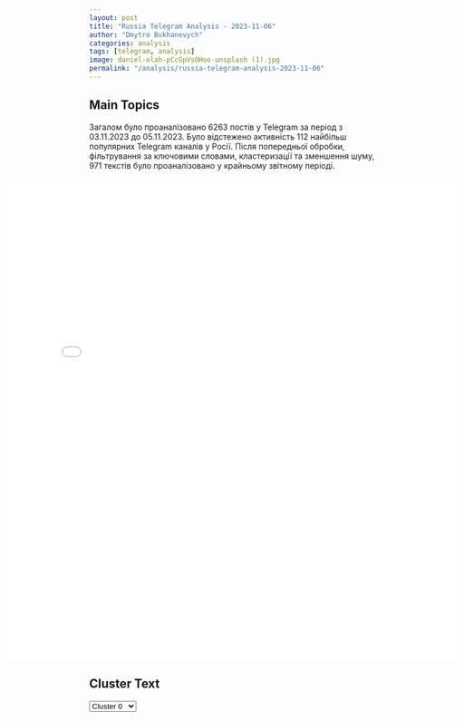 ```yaml
---
layout: post
title: "Russia Telegram Analysis - 2023-11-06"
author: "Dmytro Bukhanevych"
categories: analysis
tags: [telegram, analysis]
image: daniel-olah-pCcGpVsOHoo-unsplash (1).jpg
permalink: "/analysis/russia-telegram-analysis-2023-11-06"
---
```


<style>
    /* Adjusting iframe-container styles */
    .wide-iframe-container {
        width: calc(100% + 30vw);  /* Extending the width */
        margin-left: -15vw;       /* Negative margin to push to the left */
        overflow: hidden;         /* In case the iframe content spills over */
    }

    .wide-iframe-container iframe {
        width: 100%;  /* Making the iframe take the full width of its container */
        border: none; /* Removing any borders from the iframe */
    }

    /* Toggle mechanism */
    .hidden {
        display: none;
    }
    
    .show-content-target:checked + .show-content {
        display: block;
    }
</style>

<h2>Main Topics</h2>
<p>Загалом було проаналізовано 6263 постів у Telegram за період з 03.11.2023 до 05.11.2023. Було відстежено активність 112 найбільш популярних Telegram каналів у Росії. Після попередньої обробки, фільтрування за ключовими словами, кластеризації та зменшення шуму, 971 текстів було проаналізовано у крайньому звітному періоді.</p>
<!-- Embedding Main Plotly Visualization -->
<div class="wide-iframe-container">
    <iframe src="{{site.baseurl}}/visualizations/2023-11-06/fig_topics_time.html" height="850"></iframe>
</div>


<h2>Cluster Text</h2>

<!-- Dropdown to select a cluster -->
<select id="clusterSelector" onchange="displayClusterText()">
<option value="0">Cluster 0</option><option value="1">Cluster 1</option><option value="2">Cluster 2</option><option value="3">Cluster 3</option><option value="4">Cluster 4</option><option value="5">Cluster 5</option><option value="6">Cluster 6</option><option value="7">Cluster 7</option><option value="8">Cluster 8</option><option value="9">Cluster 9</option><option value="10">Cluster 10</option><option value="11">Cluster 11</option><option value="12">Cluster 12</option><option value="13">Cluster 13</option><option value="14">Cluster 14</option>
</select>

<!-- Display area for the selected cluster's text -->
<div id="clusterTextDisplay" class="hidden"></div>

<script type="text/javascript">
    var clusterDetails = {"0": "<b>Total Posts:</b> 40<br><b>Date:</b> 2023-11-05 19:18:32+00:00<br><b>Author:</b> warhistoryalconafter<br><b>Link:</b> https://t.me/s/warhistoryalconafter/130603<br><b>Subscribers:</b> 476492<br><b>Text:</b> \u0422\u0435\u043a\u0441\u0442: \ud83c\uddee\ud83c\uddf1\ud83c\uddf5\ud83c\uddf8\u2757\ufe0f\u0410\u0440\u043c\u0438\u044f \u0418\u0437\u0440\u0430\u0438\u043b\u044f \u043f\u043e\u043b\u043d\u043e\u0441\u0442\u044c\u044e \u043e\u043a\u0440\u0443\u0436\u0438\u043b\u0430 \u0413\u0430\u0437\u0443 \u0438 \u0432\u044b\u0448\u043b\u0430 \u043a \u043c\u043e\u0440\u044e, \u0430\u043d\u043a\u043b\u0430\u0432 \u043f\u043e\u0434\u0435\u043b\u0435\u043d \u043d\u0430 \u0441\u0435\u0432\u0435\u0440 \u0438 \u044e\u0433, \u0433\u0443\u043c\u0430\u043d\u0438\u0442\u0430\u0440\u043d\u044b\u0439 \u043a\u043e\u0440\u0438\u0434\u043e\u0440 \u043f\u0440\u043e\u0434\u043e\u043b\u0436\u0438\u0442 \u0440\u0430\u0431\u043e\u0442\u0430\u0442\u044c \u2014 \u043f\u0440\u0435\u0434\u0441\u0442\u0430\u0432\u0438\u0442\u0435\u043b\u044c \u0426\u0410\u0425\u0410\u041b", "1": "<b>Total Posts:</b> 81<br><b>Date:</b> 2023-11-05 21:40:16+00:00<br><b>Author:</b> anna_news<br><b>Link:</b> https://t.me/s/anna_news/58888<br><b>Subscribers:</b> 304518<br><b>Text:</b> \u0422\u0435\u043a\u0441\u0442: \u26a1\ufe0f\u0412 \u0440\u0435\u0437\u0443\u043b\u044c\u0442\u0430\u0442\u0435 \u0443\u0441\u043f\u0435\u0448\u043d\u043e\u0433\u043e \u0440\u0430\u043a\u0435\u0442\u043d\u043e\u0433\u043e \u0443\u0434\u0430\u0440\u0430 \u043f\u043e\u0440\u0430\u0436\u0435\u043d\u044b \u043e\u0431\u044a\u0435\u043a\u0442\u044b \u0412\u0421\u0423 \u0432 \u0412\u043e\u0437\u043d\u0435\u0441\u0435\u043d\u0441\u043a\u0435 \u041d\u0438\u043a\u043e\u043b\u0430\u0435\u0432\u0441\u043a\u043e\u0439 \u043e\u0431\u043b\u0430\u0441\u0442\u0438@anna_news", "2": "<b>Total Posts:</b> 17<br><b>Date:</b> 2023-11-05 17:17:16+00:00<br><b>Author:</b> itsdonetsk<br><b>Link:</b> https://t.me/s/itsdonetsk/112471<br><b>Subscribers:</b> 575147<br><b>Text:</b> \u0422\u0435\u043a\u0441\u0442: \u041d\u0430\u0434 \u0411\u0443\u0434\u0451\u043d\u043d\u043e\u0432\u0441\u043a\u0438\u043c \u0440\u0430\u0439\u043e\u043d\u043e\u043c \u0414\u043e\u043d\u0435\u0446\u043a\u0430\u041f\u043e\u0434\u043f\u0438\u0441\u0430\u0442\u044c\u0441\u044f\u00a0 |\u00a0 \u041f\u0440\u0435\u0434\u043b\u043e\u0436\u0438\u0442\u044c \u043d\u043e\u0432\u043e\u0441\u0442\u044c", "3": "<b>Total Posts:</b> 72<br><b>Date:</b> 2023-11-05 18:46:58+00:00<br><b>Author:</b> rvvoenkor<br><b>Link:</b> https://t.me/s/RVvoenkor/56126<br><b>Subscribers:</b> 1345414<br><b>Text:</b> \u0422\u0435\u043a\u0441\u0442: \u203c\ufe0f\ud83c\uddf7\ud83c\uddfa\u041d\u043e\u0432\u044b\u0435 \u043a\u0430\u0434\u0440\u044b \u0443\u043d\u0438\u0447\u0442\u043e\u0436\u0435\u043d\u0438\u044f \u0448\u0442\u0443\u0440\u043c\u043e\u0432\u044b\u0445 \u0433\u0440\u0443\u043f\u043f \u0412\u0421\u0423 \u0443 \u041a\u043b\u0435\u0449\u0435\u0435\u0432\u043a\u0438: \u0440\u0430\u0431\u043e\u0442\u0430\u044e\u0442 \u0441\u043f\u0435\u0446\u043d\u0430\u0437 \u042e\u0412\u041e\u041d\u0430 \u044e\u0436\u043d\u043e\u043c \u0444\u043b\u0430\u043d\u0433\u0435 \u0410\u0440\u0442\u0451\u043c\u043e\u0432\u0441\u043a\u0430 \u0442\u043e\u0447\u043d\u044b\u043c \u043e\u0433\u043d\u0451\u043c \u0443\u043d\u0438\u0447\u0442\u043e\u0436\u0435\u043d\u044b \u0435\u0449\u0451 2 \u0432\u0440\u0430\u0436\u0435\u0441\u043a\u0438\u0435 \u043f\u043e\u0434\u0440\u0430\u0437\u0434\u0435\u043b\u0435\u043d\u0438\u044f \u043f\u0440\u0438 \u043f\u043e\u043c\u043e\u0449\u0438 \u0445\u0432\u043e\u0441\u0442\u043e\u0432\u0438\u043a\u043e\u0432 \u00ab\u0422\u0435\u0445\u043d\u043e\u0444\u0440\u043e\u043d\u0442\u0430 \u00ab\u0420\u0443\u0441\u0412\u0435\u0441\u043d\u044b\u00bb.\u041f\u0435\u0440\u0435\u0434\u0432\u0438\u0436\u0435\u043d\u0438\u0435 \u0431\u043e\u0435\u0432\u0438\u043a\u043e\u0432 \u043e\u0431\u043d\u0430\u0440\u0443\u0436\u0438\u0432\u0430\u044e\u0442 \u043d\u0430\u0448\u0438 \u0431\u0435\u0441\u043f\u0438\u043b\u043e\u0442\u0447\u0438\u043a\u0438 \u0438 \u0441\u0430\u043c\u0438 \u0436\u0435 \u0443\u043d\u0438\u0447\u0442\u043e\u0436\u0430\u044e\u0442 \u0431\u043e\u0435\u0432\u0438\u043a\u043e\u0432 \u0441 \u043f\u043e\u043c\u043e\u0449\u044c\u044e \u0442\u043e\u0447\u043d\u044b\u0445 \u0443\u0434\u0430\u0440\u043e\u0432 \u0441 \u0434\u0440\u043e\u043d\u043e\u0432.t.me/RVvoenkor", "4": "<b>Total Posts:</b> 25<br><b>Date:</b> 2023-11-05 13:40:00+00:00<br><b>Author:</b> nwsru<br><b>Link:</b> https://t.me/s/nwsru/66154<br><b>Subscribers:</b> 214512<br><b>Text:</b> \u0422\u0435\u043a\u0441\u0442: \u0412 \u0422\u0443\u0440\u0446\u0438\u0438 \u043f\u043e\u043b\u0438\u0446\u0438\u044f \u043f\u0440\u0438\u043c\u0435\u043d\u0438\u043b\u0430 \u0441\u043b\u0435\u0437\u043e\u0442\u043e\u0447\u0438\u0432\u044b\u0439 \u0433\u0430\u0437 \u0438 \u0432\u043e\u0434\u043e\u043c\u0435\u0442\u044b \u043f\u0440\u043e\u0442\u0438\u0432 \u0434\u0435\u043c\u043e\u043d\u0441\u0442\u0440\u0430\u043d\u0442\u043e\u0432, \u043a\u043e\u0442\u043e\u0440\u044b\u0435 \u043f\u044b\u0442\u0430\u043b\u0438\u0441\u044c \u043f\u0440\u043e\u043d\u0438\u043a\u043d\u0443\u0442\u044c \u043d\u0430 \u0430\u043c\u0435\u0440\u0438\u043a\u0430\u043d\u0441\u043a\u0443\u044e \u0432\u043e\u0435\u043d\u043d\u0443\u044e \u0431\u0430\u0437\u0443 \u0418\u043d\u0434\u0436\u0438\u0440\u043b\u0438\u043a\u041c\u0438\u0442\u0438\u043d\u0433\u0443\u044e\u0449\u0438\u0435 \u043f\u044b\u0442\u0430\u043b\u0438\u0441\u044c \u0432\u044b\u0440\u0430\u0437\u0438\u0442\u044c \u043f\u0440\u043e\u0442\u0435\u0441\u0442 \u0418\u0437\u0440\u0430\u0438\u043b\u044e \u0438 \u0421\u0428\u0410 \u0438\u0437-\u0437\u0430 \u043f\u0440\u043e\u0438\u0441\u0445\u043e\u0434\u044f\u0449\u0435\u0433\u043e \u0432 \u0441\u0435\u043a\u0442\u043e\u0440\u0435 \u0413\u0430\u0437\u0430\ud83d\udcf7: \u0441\u043e\u0446\u0441\u0435\u0442\u0438\u2b55 \u041f\u043e\u0434\u043f\u0438\u0441\u044b\u0432\u0430\u0439\u0442\u0435\u0441\u044c \u043d\u0430 NEWS.ru", "5": "<b>Total Posts:</b> 58<br><b>Date:</b> 2023-11-05 09:37:15+00:00<br><b>Author:</b> breakingmash<br><b>Link:</b> https://t.me/s/breakingmash/49135<br><b>Subscribers:</b> 2115294<br><b>Text:</b> \u0422\u0435\u043a\u0441\u0442: C\u0431\u0440\u043e\u0441 \u0430\u0442\u043e\u043c\u043d\u043e\u0439 \u0431\u043e\u043c\u0431\u044b \u043d\u0430 \u0441\u0435\u043a\u0442\u043e\u0440 \u0413\u0430\u0437\u0430 \u2014 \u043e\u0434\u043d\u0430 \u0438\u0437 \u0432\u043e\u0437\u043c\u043e\u0436\u043d\u043e\u0441\u0442\u0435\u0439 \u0440\u0430\u0437\u0432\u0438\u0442\u0438\u044f \u0430\u0440\u0430\u0431\u043e-\u0438\u0437\u0440\u0430\u0438\u043b\u044c\u0441\u043a\u043e\u0433\u043e \u043a\u043e\u043d\u0444\u043b\u0438\u043a\u0442\u0430, \u0441\u0447\u0438\u0442\u0430\u0435\u0442 \u043c\u0438\u043d\u0438\u0441\u0442\u0440 \u043f\u043e \u0434\u0435\u043b\u0430\u043c \u0418\u0435\u0440\u0443\u0441\u0430\u043b\u0438\u043c\u0430 \u0438 \u043d\u0430\u0441\u043b\u0435\u0434\u0438\u044e \u0410\u043c\u0438\u0445\u0430\u0439 \u042d\u043b\u0438\u044f\u0445\u0443. \u041f\u043e\u0441\u043b\u0435 \u044d\u0442\u0438\u0445 \u0441\u043b\u043e\u0432 \u0435\u0433\u043e \u043e\u0442\u0441\u0442\u0440\u0430\u043d\u0438\u043b\u0438 \u043e\u0442 \u0440\u0430\u0431\u043e\u0442\u044b. \u0412 \u043d\u0435\u0434\u0430\u0432\u043d\u0435\u043c \u0438\u043d\u0442\u0435\u0440\u0432\u044c\u044e \u043e\u043d \u0442\u0430\u043a\u0436\u0435 \u0437\u0430\u044f\u0432\u0438\u043b, \u0447\u0442\u043e \u0418\u0437\u0440\u0430\u0438\u043b\u044c \u043d\u0435 \u0431\u0443\u0434\u0435\u0442 \u0434\u043e\u043f\u0443\u0441\u043a\u0430\u0442\u044c \u043f\u0435\u0440\u0435\u0434\u0430\u0447\u0438 \"\u043d\u0430\u0446\u0438\u0441\u0442\u0430\u043c\" \u0433\u0443\u043c\u0430\u043d\u0438\u0442\u0430\u0440\u043d\u043e\u0439 \u043f\u043e\u043c\u043e\u0449\u0438, \u0430 \"\u0432 \u0413\u0430\u0437\u0435 \u043d\u0435 \u0441\u0443\u0449\u0435\u0441\u0442\u0432\u0443\u0435\u0442 \u0442\u0430\u043a\u043e\u0433\u043e \u043f\u043e\u043d\u044f\u0442\u0438\u044f, \u043a\u0430\u043a \u043d\u0435\u0432\u043e\u0432\u043b\u0435\u0447\u0451\u043d\u043d\u044b\u0435 \u0433\u0440\u0430\u0436\u0434\u0430\u043d\u0441\u043a\u0438\u0435 \u043b\u0438\u0446\u0430\". \u041f\u043e\u0441\u043b\u0435 \u0448\u043a\u0432\u0430\u043b\u0430 \u043e\u0436\u0438\u0434\u0430\u0435\u043c\u043e\u0439 \u043a\u0440\u0438\u0442\u0438\u043a\u0438 \u0434\u0430\u0436\u0435 \u043e\u0442 \u043a\u043e\u043b\u043b\u0435\u0433 \u042d\u043b\u0438\u044f\u0445\u0443 \u043f\u043e\u043f\u044b\u0442\u0430\u043b\u0441\u044f \u043e\u043f\u0440\u0430\u0432\u0434\u0430\u0442\u044c\u0441\u044f \u0432 \u0441\u043e\u0446\u0441\u0435\u0442\u044f\u0445, \u0447\u0442\u043e \u0437\u0430\u043c\u0435\u0447\u0430\u043d\u0438\u0435 \u043e \u0431\u043e\u043c\u0431\u0435 \u0431\u044b\u043b\u043e \u043c\u0435\u0442\u0430\u0444\u043e\u0440\u0438\u0447\u0435\u0441\u043a\u0438\u043c. \u041d\u043e \u043d\u0435 \u043f\u043e\u043c\u043e\u0433\u043b\u043e.\u0410 \u043e \u0442\u043e\u043c, \u043c\u043e\u0436\u0435\u0442 \u043b\u0438 \u0418\u0437\u0440\u0430\u0438\u043b\u044c \u0432 \u0434\u0435\u0439\u0441\u0442\u0432\u0438\u0442\u0435\u043b\u044c\u043d\u043e\u0441\u0442\u0438 \u043f\u0440\u0438\u043c\u0435\u043d\u0438\u0442\u044c \u044f\u0434\u0435\u0440\u043d\u043e\u0435 \u043e\u0440\u0443\u0436\u0438\u0435, \u0443\u0436\u0435 \u043f\u043e\u0434\u0443\u043c\u0430\u043b\u0438 \u0432 Mash Room.\ud83d\ude0b \u041f\u043e\u0434\u043f\u0438\u0441\u044b\u0432\u0430\u0439\u0441\u044f \u043d\u0430 Mash", "6": "<b>Total Posts:</b> 150<br><b>Date:</b> 2023-11-05 16:11:18+00:00<br><b>Author:</b> eshkinkrot<br><b>Link:</b> https://t.me/s/eshkinkrot/48538<br><b>Subscribers:</b> 264171<br><b>Text:</b> \u0422\u0435\u043a\u0441\u0442: \ud83d\udc49\u0417\u0435\u043b\u0435\u043d\u0441\u043a\u0438\u0439 \u0432 \u0438\u043d\u0442\u0435\u0440\u0432\u044c\u044e NBC \u0437\u0430\u044f\u0432\u0438\u043b, \u0447\u0442\u043e \u0423\u043a\u0440\u0430\u0438\u043d\u0430 \u0433\u043e\u0442\u043e\u0432\u0438\u0442 \u00ab\u043d\u0435\u043e\u0436\u0438\u0434\u0430\u043d\u043d\u044b\u0439 \u0443\u0434\u0430\u0440\u00bb \u043f\u043e \u0420\u043e\u0441\u0441\u0438\u0438.\ud83d\udc49\u00ab\u041d\u0430\u0448\u0438 \u0432\u043e\u0435\u043d\u043d\u044b\u0435 \u043f\u0440\u0438\u0434\u0443\u043c\u044b\u0432\u0430\u044e\u0442 \u0440\u0430\u0437\u043d\u044b\u0435 \u043f\u043b\u0430\u043d\u044b, \u0440\u0430\u0437\u043d\u044b\u0435 \u043e\u043f\u0435\u0440\u0430\u0446\u0438\u0438 \u0434\u043b\u044f \u0442\u043e\u0433\u043e, \u0447\u0442\u043e\u0431\u044b \u0431\u044b\u0441\u0442\u0440\u0435\u0435 \u043f\u0440\u043e\u0434\u0432\u0438\u0433\u0430\u0442\u044c\u0441\u044f \u0432\u043f\u0435\u0440\u0435\u0434 \u0438 \u043d\u0430\u043d\u0435\u0441\u0442\u0438 \u043d\u0435\u043e\u0436\u0438\u0434\u0430\u043d\u043d\u044b\u0439 \u0443\u0434\u0430\u0440 \u043f\u043e \u0420\u0424\u2026 \u041e\u043d\u0438 \u0434\u0443\u043c\u0430\u043b\u0438, \u0447\u0442\u043e \u043f\u043e\u0441\u0442\u0430\u0432\u044f\u0442 \u043d\u0430\u043c \u043c\u0430\u0442, \u043d\u043e \u044d\u0442\u043e\u0433\u043e \u043d\u0435 \u043f\u0440\u043e\u0438\u0437\u043e\u0448\u043b\u043e\u2026 \u042f \u043d\u0435 \u0434\u0443\u043c\u0430\u044e, \u0447\u0442\u043e \u044d\u0442\u043e \u043f\u0430\u0442\u043e\u0432\u0430\u044f \u0441\u0438\u0442\u0443\u0430\u0446\u0438\u044f\u2026 \u041c\u044b \u043d\u0435 \u0438\u043c\u0435\u0435\u043c \u0434\u043e\u0441\u0442\u0430\u0442\u043e\u0447\u043d\u043e \u0441\u0440\u0435\u0434\u0441\u0442\u0432 \u041f\u0412\u041e, \u043f\u043e\u044d\u0442\u043e\u043c\u0443 \u0420\u043e\u0441\u0441\u0438\u044f \u043a\u043e\u043d\u0442\u0440\u043e\u043b\u0438\u0440\u0443\u0435\u0442 \u043d\u0435\u0431\u043e. \u0427\u0442\u043e \u0431\u0443\u0434\u0435\u0442 \u043a\u043e\u0433\u0434\u0430 \u0443 \u043d\u0430\u0441 \u0431\u0443\u0434\u0435\u0442 \u0434\u043e\u0441\u0442\u0430\u0442\u043e\u0447\u043d\u043e \u0441\u0440\u0435\u0434\u0441\u0442\u0432 \u041f\u0412\u041e \u043e\u0442 \u043d\u0430\u0448\u0438\u0445 \u043f\u0430\u0440\u0442\u043d\u0435\u0440\u043e\u0432? \u041d\u0430\u0448\u0438 \u0432\u043e\u0439\u0441\u043a\u0430 \u043f\u043e\u0439\u0434\u0443\u0442. \u041d\u0435\u0442, \u043e\u043d\u0438 \u043f\u043e\u0431\u0435\u0433\u0443\u0442 \u0432\u043f\u0435\u0440\u0435\u0434, \u0438 \u0432\u0441\u0435 \u043f\u043e\u0439\u0434\u0435\u0442 \u0431\u044b\u0441\u0442\u0440\u0435\u0435. \u041f\u043e\u0442\u043e\u043c\u0443 \u0447\u0442\u043e \u043c\u044b \u043d\u0435 \u043c\u043e\u0436\u0435\u043c \u0438\u0441\u043f\u043e\u043b\u044c\u0437\u043e\u0432\u0430\u0442\u044c \u043d\u0430\u0448\u0438\u0445 \u043b\u044e\u0434\u0435\u0439, \u043a\u0430\u043a \u043c\u044f\u0441\u043e, \u043a\u0430\u043a \u044d\u0442\u043e \u0434\u0435\u043b\u0430\u044e\u0442 \u0440\u043e\u0441\u0441\u0438\u044f\u043d\u0435\u00bb.\ud83d\udc49\u0417\u0435\u043b\u0435\u043d\u0441\u043a\u0438\u0439 \u0442\u0430\u043a\u0436\u0435 \u043e\u0442\u0432\u0435\u0440\u0433 \u043d\u0435\u0434\u0430\u0432\u043d\u0438\u0435 \u0437\u0430\u044f\u0432\u043b\u0435\u043d\u0438\u044f \u043e \u0442\u043e\u043c, \u0447\u0442\u043e \u043f\u0440\u043e\u0442\u0438\u0432\u043e\u0441\u0442\u043e\u044f\u043d\u0438\u0435 \u0437\u0430\u0448\u043b\u043e \u0432 \u0442\u0443\u043f\u0438\u043a. \u00ab\u0412\u0441\u0451 \u0435\u0449\u0451 \u0431\u043e\u043b\u0435\u0435 \u043c\u043e\u0442\u0438\u0432\u0438\u0440\u043e\u0432\u0430\u043d\u044b, \u0447\u0435\u043c \u0432\u0441\u0435 \u0440\u0443\u0441\u0441\u043a\u0438\u0435, \u043a\u043e\u0442\u043e\u0440\u044b\u0435 \u043f\u0440\u0438\u0448\u043b\u0438 \u0432 \u0423\u043a\u0440\u0430\u0438\u043d\u0443, \u0447\u0442\u043e\u0431\u044b \u0443\u0431\u0438\u0442\u044c \u043d\u0430\u0441\u00bb, \u2014 \u043f\u043e\u0434\u0447\u0435\u0440\u043a\u043d\u0443\u043b \u043e\u043d, \u0434\u043e\u0431\u0430\u0432\u0438\u0432, \u0447\u0442\u043e \u0441\u043e\u044e\u0437\u043d\u0438\u043a\u0430\u043c \u0432\u0430\u0436\u043d\u043e \u043f\u0440\u043e\u0434\u043e\u043b\u0436\u0430\u0442\u044c \u043e\u043a\u0430\u0437\u044b\u0432\u0430\u0442\u044c \u043f\u043e\u0434\u0434\u0435\u0440\u0436\u043a\u0443 \u0423\u043a\u0440\u0430\u0438\u043d\u0435. \u00ab\u0415\u0441\u043b\u0438 \u0420\u043e\u0441\u0441\u0438\u044f \u0443\u0431\u044c\u0451\u0442 \u0432\u0441\u0435\u0445 \u043d\u0430\u0441, \u043e\u043d\u0430 \u043d\u0430\u043f\u0430\u0434\u0435\u0442 \u043d\u0430 \u0441\u0442\u0440\u0430\u043d\u044b \u041d\u0410\u0422\u041e, \u0430 \u0432\u044b \u043f\u043e\u0448\u043b\u0435\u0442\u0435 \u0441\u0432\u043e\u0438\u0445 \u0441\u044b\u043d\u043e\u0432\u0435\u0439 \u0438 \u0434\u043e\u0447\u0435\u0440\u0435\u0439. \u0418 \u044d\u0442\u043e \u0431\u0443\u0434\u0435\u0442 \u2014 \u0438\u0437\u0432\u0438\u043d\u0438\u0442\u0435, \u043d\u043e \u0446\u0435\u043d\u0430 \u0431\u0443\u0434\u0435\u0442 \u0432\u044b\u0448\u0435\u00bb", "7": "<b>Total Posts:</b> 18<br><b>Date:</b> 2023-11-05 21:37:00+00:00<br><b>Author:</b> ostashkonews<br><b>Link:</b> https://t.me/s/OstashkoNews/104397<br><b>Subscribers:</b> 363320<br><b>Text:</b> \u0422\u0435\u043a\u0441\u0442: \ud83c\uddfa\ud83c\uddf8\ud83c\uddf9\ud83c\uddf7 \u0413\u043e\u0441\u0441\u0435\u043a\u0440\u0435\u0442\u0430\u0440\u044c \u0421\u0428\u0410 \u042d\u043d\u0442\u043e\u043d\u0438 \u0411\u043b\u0438\u043d\u043a\u0435\u043d \u043f\u0440\u0438\u0431\u044b\u043b \u0432 \u0422\u0443\u0440\u0446\u0438\u044e\u0410\u043c\u0435\u0440\u0438\u043a\u0430\u043d\u0441\u043a\u0438\u0439 \u0447\u0438\u043d\u043e\u0432\u043d\u0438\u043a \u0440\u0435\u0448\u0438\u043b \u043d\u0435 \u0438\u0441\u043f\u044b\u0442\u044b\u0432\u0430\u0442\u044c \u0441\u0443\u0434\u044c\u0431\u0443 \u0438 \u043d\u0435 \u0441\u0442\u0430\u043b \u0437\u0430\u0434\u0435\u0440\u0436\u0438\u0432\u0430\u0442\u044c\u0441\u044f \u0432 \u0411\u0430\u0433\u0434\u0430\u0434\u0435. \u0412 \u0410\u043d\u043a\u0430\u0440\u0435 \u0443 \u043d\u0435\u0433\u043e \u0437\u0430\u043f\u043b\u0430\u043d\u0438\u0440\u043e\u0432\u0430\u043d\u0430 \u0432\u0441\u0442\u0440\u0435\u0447\u0430 \u0441 \u043c\u0438\u043d\u0438\u0441\u0442\u0440\u043e\u043c \u0438\u043d\u043e\u0441\u0442\u0440\u0430\u043d\u043d\u044b\u0445 \u0434\u0435\u043b \u0425\u0430\u043a\u0430\u043d\u043e\u043c \u0424\u0438\u0434\u0430\u043d\u043e\u043c.\ud83e\udd14 \u041d\u0430 \u0444\u043e\u0442\u043e \u0411\u043b\u0438\u043d\u043a\u0435\u043d \u043f\u043e\u043a\u0430 \u0431\u0435\u0437 \u0431\u0440\u043e\u043d\u0435\u0436\u0438\u043b\u0435\u0442\u0430. \u0425\u043e\u0442\u044f \u0432 \u0422\u0443\u0440\u0446\u0438\u0438, \u0442\u0430\u043a\u0436\u0435 \u043a\u0430\u043a \u0438 \u0432 \u0418\u0440\u0430\u043a\u0435, \u0437\u0430\u043f\u043b\u0430\u043d\u0438\u0440\u043e\u0432\u0430\u043d\u044b \u043c\u0430\u0441\u0441\u043e\u0432\u044b\u0435 \u0430\u043a\u0446\u0438\u0438 \u043f\u0440\u043e\u0442\u0435\u0441\u0442\u0430 \u043f\u043e \u0441\u043b\u0443\u0447\u0430\u044e \u0432\u0438\u0437\u0438\u0442\u0430 \u0433\u043e\u0441\u0441\u0435\u043a\u0440\u0435\u0442\u0430\u0440\u044f \u0432 \u0441\u0442\u0440\u0430\u043d\u0443.\u041e\u0441\u0442\u0430\u0448\u043a\u043e! \u0412\u0430\u0436\u043d\u043e\u0435 \u2013 \u043f\u043e\u0434\u043f\u0438\u0448\u0438\u0441\u044c", "8": "<b>Total Posts:</b> 62<br><b>Date:</b> 2023-11-05 11:44:25+00:00<br><b>Author:</b> solovievlive<br><b>Link:</b> https://t.me/s/SolovievLive/219488<br><b>Subscribers:</b> 1304585<br><b>Text:</b> \u0422\u0435\u043a\u0441\u0442: \u0413\u043b\u0430\u0432\u043d\u043e\u0435 \u0438\u0437 \u043d\u043e\u0432\u043e\u0433\u043e \u0431\u0440\u0438\u0444\u0438\u043d\u0433\u0430 \u041c\u0438\u043d\u043e\u0431\u043e\u0440\u043e\u043d\u044b \u0420\u043e\u0441\u0441\u0438\u0438:\ud83d\udccc\u041e\u0431\u0449\u0438\u0435 \u043f\u043e\u0442\u0435\u0440\u0438 \u0412\u0421\u0423 \u043d\u0430 \u0434\u043e\u043d\u0435\u0446\u043a\u043e\u043c \u043d\u0430\u043f\u0440\u0430\u0432\u043b\u0435\u043d\u0438\u0438 \u0437\u0430 \u0441\u0443\u0442\u043a\u0438 \u0441\u043e\u0441\u0442\u0430\u0432\u0438\u043b\u0438 \u0434\u043e 235 \u0432\u043e\u0435\u043d\u043d\u044b\u0445, \u043d\u0430\u043d\u0435\u0441\u0435\u043d\u043e \u043f\u043e\u0440\u0430\u0436\u0435\u043d\u0438\u0435 \u0447\u0435\u0442\u044b\u0440\u0435\u043c \u0431\u0440\u0438\u0433\u0430\u0434\u0430\u043c;\ud83d\udccc\u0412\u0421 \u0420\u0424 \u043e\u0442\u0440\u0430\u0437\u0438\u043b\u0438 \u0434\u0432\u0435 \u0430\u0442\u0430\u043a\u0438 \u0412\u0421\u0423 \u043d\u0430 \u044e\u0436\u043d\u043e\u0434\u043e\u043d\u0435\u0446\u043a\u043e\u043c \u043d\u0430\u043f\u0440\u0430\u0432\u043b\u0435\u043d\u0438\u0438, \u043f\u0440\u043e\u0442\u0438\u0432\u043d\u0438\u043a \u043f\u043e\u0442\u0435\u0440\u044f\u043b \u0434\u043e 135 \u0432\u043e\u0435\u043d\u043d\u043e\u0441\u043b\u0443\u0436\u0430\u0449\u0438\u0445 \u0438 \u0434\u0432\u0430 \u0430\u0432\u0442\u043e\u043c\u043e\u0431\u0438\u043b\u044f;\ud83d\udccc\u0420\u043e\u0441\u0441\u0438\u0439\u0441\u043a\u0438\u0435 \u0432\u043e\u0439\u0441\u043a\u0430 \u0443\u043d\u0438\u0447\u0442\u043e\u0436\u0438\u043b\u0438 \u043d\u0430 \u0430\u044d\u0440\u043e\u0434\u0440\u043e\u043c\u0435 \u0414\u043d\u0435\u043f\u0440 \u0432 \u0414\u043d\u0435\u043f\u0440\u043e\u043f\u0435\u0442\u0440\u043e\u0432\u0441\u043a\u043e\u0439 \u043e\u0431\u043b\u0430\u0441\u0442\u0438 \u0441\u043a\u043b\u0430\u0434 \u0430\u0432\u0438\u0430\u0441\u0440\u0435\u0434\u0441\u0442\u0432 \u043f\u043e\u0440\u0430\u0436\u0435\u043d\u0438\u044f \u0412\u043e\u0437\u0434\u0443\u0448\u043d\u044b\u0445 \u0441\u0438\u043b \u0423\u043a\u0440\u0430\u0438\u043d\u044b;\ud83d\udccc\u0421\u0440\u0435\u0434\u0441\u0442\u0432\u0430\u043c\u0438 \u041f\u0412\u041e \u043f\u0435\u0440\u0435\u0445\u0432\u0430\u0447\u0435\u043d\u043e 13 \u0440\u0430\u043a\u0435\u0442 Storm Shadow \u0438 \"\u041d\u0435\u043f\u0442\u0443\u043d\", \u0443\u043d\u0438\u0447\u0442\u043e\u0436\u0435\u043d\u043e 17 \u0431\u0435\u0441\u043f\u0438\u043b\u043e\u0442\u043d\u0438\u043a\u043e\u0432;\ud83d\udccc\u0412\u0421 \u0420\u0424 \u0443\u043d\u0438\u0447\u0442\u043e\u0436\u0438\u043b\u0438 \u043d\u0430 \u0430\u044d\u0440\u043e\u0434\u0440\u043e\u043c\u0435 \u041c\u0438\u0440\u0433\u043e\u0440\u043e\u0434 \u0432 \u041f\u043e\u043b\u0442\u0430\u0432\u0441\u043a\u043e\u0439 \u043e\u0431\u043b\u0430\u0441\u0442\u0438 \u0430\u0432\u0438\u0430\u0442\u0435\u0445\u043d\u0438\u043a\u0443 \u0412\u043e\u0437\u0434\u0443\u0448\u043d\u044b\u0445 \u0441\u0438\u043b \u0423\u043a\u0440\u0430\u0438\u043d\u044b;\ud83d\udccc\u0412\u043e\u0439\u0441\u043a\u0430 \u0420\u0424 \u043e\u0442\u0440\u0430\u0437\u0438\u043b\u0438 \u0442\u0440\u0438 \u0430\u0442\u0430\u043a\u0438 \u0412\u0421\u0423 \u043d\u0430 \u0437\u0430\u043f\u043e\u0440\u043e\u0436\u0441\u043a\u043e\u043c \u043d\u0430\u043f\u0440\u0430\u0432\u043b\u0435\u043d\u0438\u0438, \u043f\u043e\u0442\u0435\u0440\u0438 \u043f\u0440\u043e\u0442\u0438\u0432\u043d\u0438\u043a\u0430 \u0441\u043e\u0441\u0442\u0430\u0432\u0438\u043b\u0438 \u0434\u043e 45 \u0432\u043e\u0435\u043d\u043d\u044b\u0445, 2 \u0442\u0430\u043d\u043a\u0430 \u0438 7 \u0431\u0440\u043e\u043d\u0435\u043c\u0430\u0448\u0438\u043d;\ud83d\udccc\u0420\u043e\u0441\u0441\u0438\u0439\u0441\u043a\u0438\u0435 \u0432\u043e\u0435\u043d\u043d\u044b\u0435 \u043d\u0430\u043d\u0435\u0441\u043b\u0438 \u043f\u043e\u0440\u0430\u0436\u0435\u043d\u0438\u0435 \u0412\u0421\u0423 \u0432 \u0440\u0430\u0439\u043e\u043d\u0430\u0445 \u043d\u0430\u0441\u0435\u043b\u0435\u043d\u043d\u044b\u0445 \u043f\u0443\u043d\u043a\u0442\u043e\u0432 \u041a\u0440\u044b\u043d\u043a\u0438, \u0412\u0435\u0441\u0435\u043b\u043e\u0435 \u0425\u0435\u0440\u0441\u043e\u043d\u0441\u043a\u043e\u0439 \u043e\u0431\u043b\u0430\u0441\u0442\u0438 \u0438 \u043e\u0441\u0442\u0440\u043e\u0432\u0430 \u0410\u043b\u0435\u043a\u0441\u0435\u0435\u0432\u0441\u043a\u0438\u0439.", "9": "<b>Total Posts:</b> 67<br><b>Date:</b> 2023-11-05 09:28:11+00:00<br><b>Author:</b> voenacher<br><b>Link:</b> https://t.me/s/voenacher/55760<br><b>Subscribers:</b> 735844<br><b>Text:</b> \u0422\u0435\u043a\u0441\u0442: \u041f\u043e\u044f\u0432\u0438\u043b\u0438\u0441\u044c \u043a\u0430\u0434\u0440\u044b \u0442\u043e\u0433\u043e \u0441\u0430\u043c\u043e\u0433\u043e \u0443\u0434\u0430\u0440\u0430 \u043f\u043e \u0441\u043a\u043e\u043f\u043b\u0435\u043d\u0438\u044e \u043b\u0438\u0447\u043d\u043e\u0433\u043e \u0441\u043e\u0441\u0442\u0430\u0432\u0430 \u043f\u0435\u0447\u0430\u043b\u044c\u043d\u043e \u0438\u0437\u0432\u0435\u0441\u0442\u043d\u044b\u0439 128-\u0439 \u043e\u0442\u0434\u0435\u043b\u044c\u043d\u043e\u0439 \u0433\u043e\u0440\u043d\u043e-\u0448\u0442\u0443\u0440\u043c\u043e\u0432\u043e\u0439 \u0431\u0440\u0438\u0433\u0430\u0434\u044b \u0412\u0421\u0423. \u0418\u0441\u0442\u043e\u0447\u043d\u0438\u043a: @voin_dv. \u042d\u043f\u0438\u0437\u043e\u0434 \u043f\u0440\u043e\u0438\u0437\u043e\u0448\u0435\u043b 3 \u043d\u043e\u044f\u0431\u0440\u044f 2023 \u0433\u043e\u0434\u0430 \u0432 \u0441\u0435\u043b\u0435 \u0414\u0438\u043c\u0438\u0442\u0440\u043e\u0432\u043e \u043d\u0430 \u0417\u0430\u043f\u043e\u0440\u043e\u0436\u0441\u043a\u043e\u043c \u043d\u0430\u043f\u0440\u0430\u0432\u043b\u0435\u043d\u0438\u0438. \u0423\u043a\u0440\u0430\u0438\u043d\u0441\u043a\u043e\u0435 \u043a\u043e\u043c\u0430\u043d\u0434\u043e\u0432\u0430\u043d\u0438\u0435 \u0442\u043e\u0433\u0434\u0430 \u0441\u043e\u0431\u0440\u0430\u043b\u043e \u0432\u043e\u0435\u043d\u043d\u043e\u0441\u043b\u0443\u0436\u0430\u0449\u0438\u0445 \u0431\u0440\u0438\u0433\u0430\u0434\u044b \u043d\u0430 \u0446\u0435\u0440\u0435\u043c\u043e\u043d\u0438\u044e \u043d\u0430\u0433\u0440\u0430\u0436\u0434\u0435\u043d\u0438\u044f, \u0433\u0434\u0435 \u0412\u0421 \u0420\u0424 \u0438 \u0432\u0440\u0443\u0447\u0438\u043b\u0438 \u0438\u043c \u043d\u0430\u0433\u0440\u0430\u0434\u0443. \u041f\u043e \u0434\u0430\u043d\u043d\u044b\u043c \u0414\u041e\u0420\u041e\u0413\u041e \u0411\u0420\u0410\u0422\u0410 \u0420\u044b\u0431\u0430\u0440\u044f, \u0432 \u0440\u0435\u0437\u0443\u043b\u044c\u0442\u0430\u0442\u0435 \u0443\u0434\u0430\u0440\u0430 \u043e\u043a\u043e\u043b\u043e 50 \u0432\u043e\u0435\u043d\u043d\u043e\u0441\u043b\u0443\u0436\u0430\u0449\u0438\u0445 \u0412\u0421\u0423 \u043f\u043e\u0433\u0438\u0431\u043b\u0438 \u0438 \u0435\u0449\u0451 18 \u043f\u043e\u043b\u0443\u0447\u0438\u043b\u0438 \u0440\u0430\u043d\u0435\u043d\u0438\u044f.", "10": "<b>Total Posts:</b> 24<br><b>Date:</b> 2023-11-05 17:24:58+00:00<br><b>Author:</b> chp_donetskv<br><b>Link:</b> https://t.me/s/chp_donetskv/71730<br><b>Subscribers:</b> 315494<br><b>Text:</b> \u0422\u0435\u043a\u0441\u0442: \u042d\u0442\u043e \u044f\u0432\u043b\u0435\u043d\u0438\u0435 \u0432 \u043d\u0435\u0431\u0435 \u043d\u0430\u0431\u043b\u044e\u0434\u0430\u044e\u0442 \u0441\u0435\u0439\u0447\u0430\u0441 \u0432\u0435\u0437\u0434\u0435 \u0432 \u0414\u041d\u0420.\u0424\u043e\u0442\u043e \u0438\u0437 \u0440\u0430\u0437\u043d\u044b\u0445 \u0433\u043e\u0440\u043e\u0434\u043e\u0432 \u0420\u0435\u0441\u043f\u0443\u0431\u043b\u0438\u043a\u0438\u041f\u0440\u0438\u0441\u043b\u0430\u0442\u044c \u0444\u043e\u0442\u043e/\u0432\u0438\u0434\u0435\u043e:\ud83d\udc47@chpdonetskdnr_bot\u041f\u043e\u0434\u043f\u0438\u0441\u0430\u0442\u044c\u0441\u044f \u043d\u0430 \u043a\u0430\u043d\u0430\u043b", "11": "<b>Total Posts:</b> 14<br><b>Date:</b> 2023-11-05 11:55:01+00:00<br><b>Author:</b> tvrain<br><b>Link:</b> https://t.me/s/tvrain/72083<br><b>Subscribers:</b> 420895<br><b>Text:</b> \u0422\u0435\u043a\u0441\u0442: \u0412\u043a\u043b\u044e\u0447\u0430\u0439\u0442\u0435 \u043d\u043e\u0432\u043e\u0441\u0442\u0438 \u043d\u0430 \u0414\u043e\u0436\u0434\u0435 \u0441 \u0414\u0435\u043d\u0438\u0441\u043e\u043c \u041a\u0430\u0442\u0430\u0435\u0432\u044b\u043c. \u0412 \u044d\u0442\u043e\u043c \u0432\u044b\u043f\u0443\u0441\u043a\u0435:\ud83d\udccc \u0420\u043e\u0441\u0441\u0438\u044f \u043e\u0431\u0441\u0442\u0440\u0435\u043b\u044f\u043b\u0430 \u0443\u043a\u0440\u0430\u0438\u043d\u0441\u043a\u0438\u0445 \u0432\u043e\u0435\u043d\u043d\u044b\u0445 \u0432\u043e \u0432\u0440\u0435\u043c\u044f \u043d\u0430\u0433\u0440\u0430\u0436\u0434\u0435\u043d\u0438\u044f \u0432 \u0417\u0430\u043f\u043e\u0440\u043e\u0436\u0441\u043a\u043e\u0439 \u043e\u0431\u043b\u0430\u0441\u0442\u0438.\ud83d\udccc \u0412\u0421\u0423 \u043d\u0430\u043d\u0435\u0441\u043b\u0438 \u0443\u0434\u0430\u0440 \u043f\u043e \u0441\u0443\u0434\u043e\u0441\u0442\u0440\u043e\u0438\u0442\u0435\u043b\u044c\u043d\u043e\u043c\u0443 \u0437\u0430\u0432\u043e\u0434\u0443 \u0432 \u041a\u0435\u0440\u0447\u0438.\ud83d\udccc \u0413\u043e\u0441\u0441\u0435\u043a\u0440\u0435\u0442\u0430\u0440\u044c \u0421\u0428\u0410 \u0411\u043b\u0438\u043d\u043a\u0435\u043d \u0432\u0441\u0442\u0440\u0435\u0442\u0438\u043b\u0441\u044f \u0441 \u0433\u043b\u0430\u0432\u043e\u0439 \u041f\u0430\u043b\u0435\u0441\u0442\u0438\u043d\u0441\u043a\u043e\u0439 \u0430\u0432\u0442\u043e\u043d\u043e\u043c\u0438\u0438 \u0410\u0431\u0431\u0430\u0441\u043e\u043c.\ud83d\udccc 15-\u043b\u0435\u0442\u043d\u0438\u0439 \u0441\u044b\u043d \u041a\u0430\u0434\u044b\u0440\u043e\u0432\u0430, \u043a\u043e\u0442\u043e\u0440\u044b\u0439 \u043d\u0435\u0434\u0430\u0432\u043d\u043e \u0438\u0437\u0431\u0438\u043b \u0432 \u0421\u0418\u0417\u041e \u041d\u0438\u043a\u0438\u0442\u0443 \u0416\u0443\u0440\u0430\u0432\u0435\u043b\u044f, \u043f\u043e\u043b\u0443\u0447\u0438\u043b \u0434\u043e\u043b\u0436\u043d\u043e\u0441\u0442\u044c \u043d\u0430\u0447\u0430\u043b\u044c\u043d\u0438\u043a\u0430 \u0432 \u0441\u043b\u0443\u0436\u0431\u0435 \u0431\u0435\u0437\u043e\u043f\u0430\u0441\u043d\u043e\u0441\u0442\u0438 \u0441\u0432\u043e\u0435\u0433\u043e \u043e\u0442\u0446\u0430. \ud83d\udccc \u0417\u0435\u043b\u0435\u043d\u0441\u043a\u0438\u0439 \u043d\u0435 \u0441\u043e\u0433\u043b\u0430\u0441\u0438\u043b\u0441\u044f \u0441 \u0437\u0430\u044f\u0432\u043b\u0435\u043d\u0438\u0435\u043c \u0417\u0430\u043b\u0443\u0436\u043d\u043e\u0433\u043e \u043e \u043f\u0430\u0442\u043e\u0432\u043e\u0439 \u0441\u0438\u0442\u0443\u0430\u0446\u0438\u0438 \u043d\u0430 \u0444\u0440\u043e\u043d\u0442\u0435.", "12": "<b>Total Posts:</b> 30<br><b>Date:</b> 2023-11-05 06:30:02+00:00<br><b>Author:</b> montyan2<br><b>Link:</b> https://t.me/s/montyan2/6654<br><b>Subscribers:</b> 512716<br><b>Text:</b> \u0422\u0435\u043a\u0441\u0442: #\u041c\u041e\u041d\u0422\u042f\u041d: \u041c\u044b \u0436\u0438\u0432\u0435\u043c \u0432 \u044d\u043f\u043e\u0445\u0443 \u043f\u0435\u0440\u0435\u043c\u0435\u043d? \ud83e\udd14\u200b\u0422\u0440\u0430\u0434\u0438\u0446\u0438\u043e\u043d\u043d\u043e \u043e\u0431\u0441\u0442\u043e\u044f\u0442\u0435\u043b\u044c\u043d\u044b\u0439 \u0440\u0430\u0437\u0433\u043e\u0432\u043e\u0440 \u0441 \u041f\u0430\u0448\u0435\u0439 \u0418\u0432\u0430\u043d\u043e\u0432\u044b\u043c. \u041f\u043e\u0433\u043e\u0432\u043e\u0440\u0438\u043b\u0438 \u043e \u0442\u0435\u043a\u0443\u0449\u0435\u043c \u043f\u043e\u043b\u043e\u0436\u0435\u043d\u0438\u0438 \u0434\u0435\u043b \u043d\u0430 \u0414\u043e\u043d\u0431\u0430\u0441\u0441\u0435, \u043e \u0441\u0430\u043b\u043e\u0440\u0435\u0439\u0445\u043e\u0432\u0441\u043a\u043e\u0439 \u043a\u043b\u043e\u0443\u043d\u0430\u0434\u0435 \u0441 \u0443\u0447\u0430\u0441\u0442\u0438\u0435\u043c \u041b\u044e\u0441\u0438 \u0410\u0440\u0435\u0441\u0442\u043e\u0432\u0438\u0447, \u043f\u043e\u0432\u043e\u0434\u0430\u0445 \u043d\u0435\u0434\u043e\u0432\u043e\u043b\u044c\u0441\u0442\u0432\u0430 \u0436\u0438\u0442\u0435\u043b\u0435\u0439 \u043e\u0441\u0432\u043e\u0431\u043e\u0436\u0434\u0435\u043d\u043d\u044b\u0445 \u0442\u0435\u0440\u0440\u0438\u0442\u043e\u0440\u0438\u0439, \u043b\u0436\u0438\u0432\u043e\u0439 \u043e\u0445\u0440\u0430\u043d\u043e\u0442\u0435 \u0438 \u0434\u0435\u0433\u0440\u0430\u0434\u0438\u0440\u0443\u044e\u0449\u0438\u0445 \u044d\u043b\u0438\u0442\u0430\u0445 \u2014 \u0430 \u0442\u0430\u043a\u0436\u0435 \u043e \u0442\u043e\u043c, \u043f\u043e\u0441\u043b\u0435\u0434\u0443\u0435\u0442 \u043b\u0438 \u0437\u0430 \u044d\u0442\u0438\u043c \u043f\u0430\u0434\u0435\u043d\u0438\u0435\u043c \u043d\u0430 \u0434\u043d\u043e \u0445\u043e\u0442\u044c \u043a\u0430\u043a\u043e\u0435-\u0442\u043e \u0440\u0430\u0437\u0432\u0438\u0442\u0438\u0435?\u2192 \u041e\u0440\u0438\u0433\u0438\u043d\u0430\u043b \u0437\u0430\u043f\u0438\u0441\u0438 \u043d\u0430 YouTube\u2192 \u0422\u0435\u043b\u0435\u0433\u0440\u0430\u043c-\u043a\u0430\u043d\u0430\u043b \u00ab\u0410\u0443\u0434\u0438\u043e \u0441\u0442\u0430\u0442\u044c\u0438\u00bb\u2192 \u0421\u041c\u041e\u0422\u0420\u0415\u0422\u042c \u041d\u0410 RUTUBE\u2192 \u0421\u041c\u041e\u0422\u0420\u0415\u0422\u042c \u041d\u0410 \u0414\u0417\u0415\u041d\u0415\u2192 \u0421\u041b\u0423\u0428\u0410\u0422\u042c \u041f\u041e\u0414\u041a\u0410\u0421\u0422 00:23 \u2014 \u041b\u044e\u0434\u0438, \u043d\u0430 \u043a\u043e\u0442\u043e\u0440\u044b\u0445 \u0432\u0441\u0435\u043c \u043d\u0430\u043f\u043b\u0435\u0432\u0430\u0442\u044c10:06 \u2014 \u041f\u0435\u0440\u0441\u043f\u0435\u043a\u0442\u0438\u0432\u044b \u0432\u0437\u044f\u0442\u0438\u044f \u0410\u0432\u0434\u0435\u0435\u0432\u043a\u043811:57 \u2014 \u0421\u0430\u043b\u043e\u0440\u0435\u0439\u0445 \u043f\u0440\u043e\u0438\u0433\u0440\u044b\u0432\u0430\u0435\u0442?14:27 \u2014 \u041a\u0430\u043d\u0434\u0438\u0434\u0430\u0442 \u0432 \u043f\u0440\u0435\u0437\u0438\u0434\u0435\u043d\u0442\u044b \u0410\u0440\u0435\u0441\u0442\u043e\u0432\u0438\u044715:44 \u2014 \u041a\u043e\u0433\u0434\u0430 \u0438 \u043a\u0430\u043a \u0437\u0430\u043a\u043e\u043d\u0447\u0438\u0442\u0441\u044f \u0421\u0412\u041e17:23 \u2014 \u041f\u0443\u0441\u0442\u044b\u0435 \u043d\u043e\u0432\u043e\u0441\u0442\u0440\u043e\u0439\u043a\u0438 \u041c\u0430\u0440\u0438\u0443\u043f\u043e\u043b\u044f19:43 \u2014 \u041c\u043d\u0435\u043d\u0438\u0435 \u043c\u0435\u0441\u0442\u043d\u044b\u0445 \u0436\u0438\u0442\u0435\u043b\u0435\u043921:41 \u2014 \u0427\u0442\u043e \u0434\u0435\u043b\u0430\u0442\u044c \u043b\u044e\u0434\u044f\u043c \u0414\u043e\u043d\u0431\u0430\u0441\u0441\u0430?25:56 \u2014 \u00ab\u0418\u0437\u0443\u043c\u0438\u0442\u0435\u043b\u044c\u043d\u0430\u044f\u00bb \u0441\u0438\u0442\u0443\u0430\u0446\u0438\u044f \u0432 \u0418\u0437\u0440\u0430\u0438\u043b\u043528:30 \u2014 \u041a\u0440\u0438\u043f\u0442\u043e\u0431\u0430\u043d\u0434\u0435\u0440\u043e\u0432\u0435\u0446 \u0421\u043e\u043b\u043e\u0432\u044c\u0435\u043232:58 \u2014 \u041a\u0430\u043a\u0438\u0435 \u043f\u043e\u0437\u0438\u0442\u0438\u0432\u043d\u044b\u0435 \u0442\u0435\u043d\u0434\u0435\u043d\u0446\u0438\u0438?35:48 \u2014 \u0412\u0441\u0435 \u044d\u043b\u0438\u0442\u044b \u0434\u0435\u0433\u0440\u0430\u0434\u0438\u0440\u0443\u044e\u044239:27 \u2014 \u041a\u0430\u043a \u0441\u043d\u043e\u0432\u0430 \u043f\u0435\u0440\u0435\u0439\u0442\u0438 \u043a \u0440\u0430\u0437\u0432\u0438\u0442\u0438\u044e?\u2605 \u041a\u0430\u043d\u0430\u043b #\u041c\u041e\u041d\u0422\u042f\u041d!\u2605 #\u041c\u041e\u041d\u0422\u042f\u041d! \u0431\u0435\u0437 \u043a\u0443\u043f\u044e\u0440\u2605 \u0412\u0441\u0435 \u043a\u0430\u043d\u0430\u043b\u044b #\u041c\u041e\u041d\u0422\u042f\u041d!\u00ad", "13": "<b>Total Posts:</b> 15<br><b>Date:</b> 2023-11-05 12:01:38+00:00<br><b>Author:</b> russianonwars<br><b>Link:</b> https://t.me/s/russianonwars/22689<br><b>Subscribers:</b> 367033<br><b>Text:</b> \u0422\u0435\u043a\u0441\u0442: \u2757\ufe0f\u041c\u0438\u043d\u0438\u0441\u0442\u0440 \u043e\u0431\u043e\u0440\u043e\u043d\u044b \u0418\u0440\u0430\u043d\u0430 \u043f\u0440\u0438\u0433\u0440\u043e\u0437\u0438\u043b \"\u0441\u0435\u0440\u044c\u0435\u0437\u043d\u044b\u043c \u0443\u0434\u0430\u0440\u043e\u043c\" \u043f\u043e \u0421\u0428\u0410, \u0435\u0441\u043b\u0438 \u0442\u0435 \u043d\u0435 \u043f\u0440\u0435\u043a\u0440\u0430\u0442\u044f\u0442 \u0432\u043e\u0439\u043d\u0443 \u0432 \u0441\u0435\u043a\u0442\u043e\u0440\u0435 \u0413\u0430\u0437\u0430 \u2014 \u0420\u0418\u0410", "14": "<b>Total Posts:</b> 11<br><b>Date:</b> 2023-11-05 14:00:00+00:00<br><b>Author:</b> rossiya_segodnia<br><b>Link:</b> https://t.me/s/ROSSIYA_SEGODNIA/78538<br><b>Subscribers:</b> 436861<br><b>Text:</b> \u0422\u0435\u043a\u0441\u0442: \ud83c\uddfa\ud83c\uddf8 \u0410\u043c\u0435\u0440\u0438\u043a\u0430\u043d\u0441\u043a\u0430\u044f \u0430\u043a\u0442\u0440\u0438\u0441\u0430 \u042d\u043b\u0438\u0437\u0430\u0431\u0435\u0442 \u041e\u043b\u0441\u0435\u043d \u0437\u0430\u044f\u0432\u0438\u043b\u0430, \u0447\u0442\u043e \u0441\u0430\u043d\u043a\u0446\u0438\u0438 \u0421\u0428\u0410 \u0438 \u0415\u0421 \u043d\u0435 \u0440\u0430\u0431\u043e\u0442\u0430\u044e\u0442 \u0432 \u0420\u043e\u0441\u0441\u0438\u0438\ud83d\udcdd \u00ab\u042d\u0442\u0438 \u0440\u0443\u0441\u0441\u043a\u0438\u0435 \u2014 \u0431\u0435\u0437\u0443\u043c\u043d\u043e \u0438\u0437\u0432\u043e\u0440\u043e\u0442\u043b\u0438\u0432\u044b\u0435 \u0440\u0435\u0431\u044f\u0442\u0430. \u0410\u043c\u0435\u0440\u0438\u043a\u0430\u043d\u0441\u043a\u0438\u0435 \u0437\u0430\u043f\u0440\u0435\u0442\u044b \u0442\u0430\u043c \u043d\u0435 \u0440\u0430\u0431\u043e\u0442\u0430\u044e\u0442\u00bb, \u2014\u0443\u0434\u0438\u0432\u0438\u043b\u0430\u0441\u044c \u0430\u043a\u0442\u0440\u0438\u0441\u0430.\u041e\u043b\u0441\u0435\u043d \u043f\u0440\u043e\u0437\u0440\u0435\u043b\u0430 \u043f\u043e\u0441\u043b\u0435 \u0442\u043e\u0433\u043e, \u043a\u0430\u043a \u0435\u0451 \u0440\u0443\u0441\u0441\u043a\u0430\u044f \u043f\u043e\u0434\u0440\u0443\u0433\u0430 \u0432 \u043c\u043e\u0441\u043a\u043e\u0432\u0441\u043a\u043e\u043c \u0441\u0443\u043f\u0435\u0440\u043c\u0430\u0440\u043a\u0435\u0442\u0435 \u043e\u0431\u0449\u0430\u044f\u0441\u044c \u043f\u043e \u0432\u0438\u0434\u0435\u043e\u0441\u0432\u044f\u0437\u0438, \u043f\u043e\u043f\u0440\u043e\u0441\u0438\u043b\u0430 \u0441\u043e\u0432\u0435\u0442\u0430 \u0432 \u0432\u044b\u0431\u043e\u0440\u0435 \u0444\u0440\u0430\u043d\u0446\u0443\u0437\u0441\u043a\u043e\u0433\u043e \u0432\u0438\u043d\u0430.\ud83d\udcdd \u00ab\u0421\u043c\u043e\u0442\u0440\u044f \u043d\u0430 \u0440\u0435\u043f\u043e\u0440\u0442\u0430\u0436\u0438 \u043e \u043f\u0443\u0441\u0442\u044b\u0445 \u043f\u043e\u043b\u043a\u0430\u0445 \u0432 \u041c\u043e\u0441\u043a\u043e\u0432\u0441\u043a\u0438\u0445 \u0441\u0443\u043f\u0435\u0440\u043c\u0430\u0440\u043a\u0435\u0442\u0430\u0445 \u043d\u0430 CNN, \u043e\u0431 \u044d\u043c\u0431\u0430\u0440\u0433\u043e \u043d\u0430 \u043f\u043e\u0441\u0442\u0430\u0432\u043a\u0443 \u0435\u0432\u0440\u043e\u043f\u0435\u0439\u0441\u043a\u0438\u0445 \u043f\u0440\u043e\u0434\u0443\u043a\u0442\u043e\u0432 \u0438 \u0442\u0435\u0445\u043d\u0438\u043a\u0438 \u2014 \u042f \u0434\u0443\u043c\u0430\u043b\u0430, \u043e\u043d\u0438 \u0442\u0430\u043c \u0443\u0436\u0435 \u043a\u0430\u043a \u0432 \u0421\u0440\u0435\u0434\u043d\u0435\u0432\u0435\u043a\u043e\u0432\u044c\u0435!\u00bb, - \u043f\u0440\u0438\u0437\u043d\u0430\u043b\u0430\u0441\u044c \u0436\u0435\u0440\u0442\u0432\u0430 \u0437\u0430\u043f\u0430\u0434\u043d\u043e\u0439 \u043f\u0440\u043e\u043f\u0430\u0433\u0430\u043d\u0434\u044b.\ud83c\uddf7\ud83c\uddfa\u0420\u041e\u0421\u0421\u0418\u042f \u0421\u0415\u0413\u041e\u0414\u041d\u042f"};

    function displayClusterText() {
        var selectedLabel = document.getElementById("clusterSelector").value;
        var details = clusterDetails[selectedLabel];
        var textDiv = document.getElementById("clusterTextDisplay");
        textDiv.innerHTML = '<p>' + details + '</p>';
        textDiv.classList.remove('hidden');
    }
</script>

